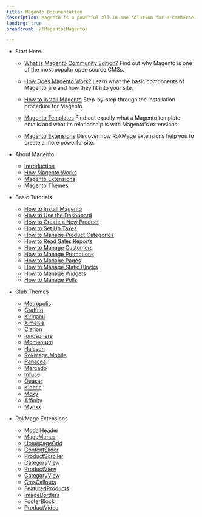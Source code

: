 ```yaml
---
title: Magento Documentation
description: Magento is a powerful all-in-one solution for e-commerce.
landing: true
breadcrumb: /!Magento:Magento/

---
```


* Start Here

	- [What is Magento Community Edition?](start/introduction.md)
	  Find out why Magento is one of the most popular open source CMSs.

	- [How Does Magento Work?](start/understanding.md)
	  Learn what the basic components of Magento are and how they fit into your site.

	- [How to install Magento](start/install_Magento.md)
	  Step-by-step through the installation procedure for Magento.

	- [Magento Templates](start/templates.md)
	  Find out exactly what a Magento template entails and what its relationship is with Magento's extensions.

	- [Magento Extensions](start/extensions.md)
	  Discover how RokMage extensions help you to create a more powerful site.

<!-- -->

* About Magento

	- [Introduction](start/)
	- [How Magento Works](start/understanding.md)
	- [Magento Extensions](start/extensions.md)
	- [Magento Themes](start/themes.md)

<!-- -->

* Basic Tutorials

	- [How to Install Magento](start/install_Magento.md)
	- [How to Use the Dashboard](start/dashboard.md)
	- [How to Create a New Product](basic/how_to_create_a_product.md)
	- [How to Set Up Taxes](start/templates.md)
	- [How to Manage Product Categories](basic/product_categories.md)
	- [How to Read Sales Reports](basic/sales_reports.md)
	- [How to Manage Customers](basic/customers.md)
	- [How to Manage Promotions](basic/promotions.md)
	- [How to Manage Pages](basic/cms_pages.md)
	- [How to Manage Static Blocks](basic/cms_static_blocks.md)
	- [How to Manage Widgets](basic/cms_widgets.md)
	- [How to Manage Polls](basic/cms_polls.md)

<!-- -->

* Club Themes

	- [Metropolis](templates/metropolis)
	- [Graffito](templates/graffito)
	- [Kirigami](templates/kirigami)
	- [Ximenia](templates/ximenia)
	- [Clarion](templates/clarion)
	- [Ionosphere](templates/ionosphere)
	- [Momentum](templates/momentum)
	- [Halcyon](templates/halcyon)
	- [RokMage Mobile](templates/rokmage_mobile)
	- [Panacea](templates/panacea)
	- [Mercado](templates/mercado)
	- [Infuse](templates/infuse)
	- [Quasar](templates/quasar)
	- [Kinetic](templates/kinetic)
	- [Moxy](templates/moxy)
	- [Affinity](templates/affinity)
	- [Mynxx](templates/mynxx)

<!-- -->

* RokMage Extensions

	- [ModalHeader](extensions/modalheader/)
	- [MageMenus](extensions/magemenus/)
	- [HomepageGrid](extensions/homepagegrid/)
	- [ContentSlider](extensions/contentslider/)
	- [ProductScroller](extensions/productscroller/)
	- [CategoryView](extensions/categoryview/)
	- [ProductView](extensions/productview)
	- [CategoryView](extensions/categoryview)
	- [CmsCallouts](extensions/cmscallouts)
	- [FeaturedProducts](extensions/featuredproducts)
	- [ImageBorders](extensions/imageborders)
	- [FooterBlock](extensions/footerblock)
	- [ProductVideo](extensions/productvideo)
